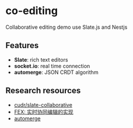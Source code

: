 # co-editing
Collaborative editing demo use Slate.js and Nestjs

## Features

- **Slate**: rich text editors
- **socket.io**: real time connection
- **automerge**: JSON CRDT algorithm

## Research resources

- [cudr/slate-collaborative](https://github.com/cudr/slate-collaborative)
- [FEX: 实时协同编辑的实现](https://fex.baidu.com/blog/2014/04/realtime-collaboration/)
- [automerge](https://github.com/automerge/automerge)
